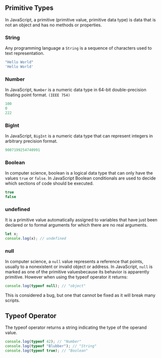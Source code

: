 ## Primitive Types
In JavaScript, a primitive (primitive value, primitive data type) is data that is not an object and has no methods or properties.

### String
Any programming language a `String` is a sequence of characters used to text representation.

```js
"Hello World"
'Hello World'
```

### Number
In JavaScript, `Number` is a numeric data type in 64-bit double-precision floating point format. `(IEEE 754)`

```js
100
0
222
```

### BigInt
In JavaScript, `BigInt` is a numeric data type that can represent integers in arbitrary precision format.

```js
9007199254740991
```

### Boolean
In computer science, boolean is a logical data type that can only have the values ​​`true` or `false`. In JavaScript Boolean conditionals are used to decide which sections of code should be executed.

```js
true
false
```

### undefined
It is a primitive value automatically assigned to variables that have just been declared or to formal arguments for which there are no real arguments.

```js
let x;
console.log(x); // undefined
```

### null
In computer science, a `null` value represents a reference that points, usually to a nonexistent or invalid object or address. In JavaScript, `null` is marked as one of the primitive values ​​because its behavior is apparently primitive. However when using the typeof operator it returns:

```js
console.log(typeof null); // "object"
```

This is considered a bug, but one that cannot be fixed as it will break many scripts.

## Typeof Operator
The typeof operator returns a string indicating the type of the operand value.

```js
console.log(typeof 42); // "Number"
console.log(typeof "Blubber"); // "String"
console.log(typeof true); // "Boolean"
```